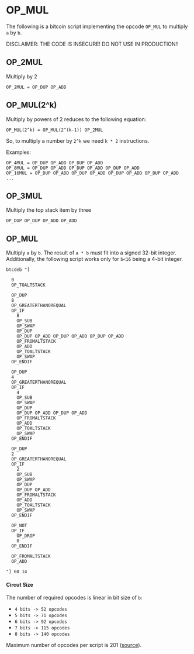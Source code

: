 # OP_MUL
The following is a bitcoin script implementing the opcode `OP_MUL` to multiply `a` by `b`. 

DISCLAIMER: THE CODE IS INSECURE! DO NOT USE IN PRODUCTION!!

## OP_2MUL
Multiply by 2
```
OP_2MUL = OP_DUP OP_ADD
```

## OP_MUL(2^k)
Multiply by powers of 2 reduces to the following equation:
```
OP_MUL(2^k) = OP_MUL(2^(k-1)) OP_2MUL 
```
So, to multiply a number by `2^k` we need `k * 2` instructions.

Examples:
```
OP_4MUL = OP_DUP OP_ADD OP_DUP OP_ADD
OP_8MUL = OP_DUP OP_ADD OP_DUP OP_ADD OP_DUP OP_ADD
OP_16MUL = OP_DUP OP_ADD OP_DUP OP_ADD OP_DUP OP_ADD OP_DUP OP_ADD
...
```

## OP_3MUL

Multiply the top stack item by three
```
OP_DUP OP_DUP OP_ADD OP_ADD
```


## OP_MUL
Multiply `a` by `b`. The result of `a * b` must fit into a signed 32-bit integer.
Additionally, the following script works only for `b<16` being a 4-bit integer.

```
btcdeb "[

  0 
  OP_TOALTSTACK

  OP_DUP
  8
  OP_GREATERTHANOREQUAL
  OP_IF
    8 
    OP_SUB
    OP_SWAP
    OP_DUP 
    OP_DUP OP_ADD OP_DUP OP_ADD OP_DUP OP_ADD
    OP_FROMALTSTACK
    OP_ADD
    OP_TOALTSTACK
    OP_SWAP
  OP_ENDIF

  OP_DUP
  4
  OP_GREATERTHANOREQUAL
  OP_IF
    4 
    OP_SUB
    OP_SWAP
    OP_DUP 
    OP_DUP OP_ADD OP_DUP OP_ADD
    OP_FROMALTSTACK
    OP_ADD
    OP_TOALTSTACK
    OP_SWAP
  OP_ENDIF

  OP_DUP
  2
  OP_GREATERTHANOREQUAL
  OP_IF
    2 
    OP_SUB
    OP_SWAP
    OP_DUP 
    OP_DUP OP_ADD
    OP_FROMALTSTACK
    OP_ADD
    OP_TOALTSTACK
    OP_SWAP
  OP_ENDIF

  OP_NOT
  OP_IF
    OP_DROP
    0
  OP_ENDIF

  OP_FROMALTSTACK
  OP_ADD

"] 60 14
```

#### Circut Size 
The number of required opcodes is linear in bit size of `b`:
- `4 bits -> 52 opcodes`
- `5 bits -> 71 opcodes`
- `6 bits -> 92 opcodes`
- `7 bits -> 115 opcodes`
- `8 bits -> 140 opcodes`

Maximum number of opcodes per script is 201 ([source](https://bitcoin.stackexchange.com/questions/38230/maximum-number-of-op-codes-in-script)).
